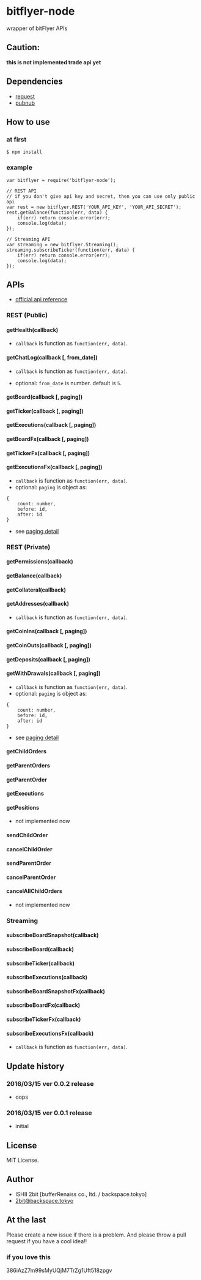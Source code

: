 # bitflyer-node

wrapper of bitFlyer APIs

## Caution:

__this is not implemented trade api yet__

## Dependencies

* [request](https://www.npmjs.com/package/request)
* [pubnub](https://www.npmjs.com/package/pubnub)

## How to use

### at first

```
$ npm install
```

### example

```
var bitflyer = require('bitflyer-node');

// REST API
// if you don't give api key and secret, then you can use only public api
var rest = new bitflyer.REST('YOUR_API_KEY', 'YOUR_API_SECRET');
rest.getBalance(function(err, data) {
	if(err) return console.error(err);
	console.log(data);
});

// Streaming API
var streaming = new bitflyer.Streaming();
streaming.subscribeTicker(function(err, data) {
	if(err) return console.error(err);
	console.log(data);
});

```

## APIs

* [official api reference](https://lightning.bitflyer.jp/docs?lang=en)

### REST (Public)

#### getHealth(callback)

* `callback` is function as `function(err, data)`.

#### getChatLog(callback [, from_date])

* `callback` is function as `function(err, data)`.

* optional: `from_date` is number. default is `5`.

#### getBoard(callback [, paging])
#### getTicker(callback [, paging])
#### getExecutions(callback [, paging])
#### getBoardFx(callback [, paging])
#### getTickerFx(callback [, paging])
#### getExecutionsFx(callback [, paging])

* `callback` is function as `function(err, data)`.
* optional: `paging` is object as:

```
{
	count: number,
	before: id,
	after: id
}
``` 
* see [paging detail](https://lightning.bitflyer.jp/docs?lang=en#pagination)

### REST (Private)

#### getPermissions(callback)
#### getBalance(callback)
#### getCollateral(callback)
#### getAddresses(callback)

* `callback` is function as `function(err, data)`.

#### getCoinIns(callback [, paging])
#### getCoinOuts(callback [, paging])
#### getDeposits(callback [, paging])
#### getWithDrawals(callback [, paging])

* `callback` is function as `function(err, data)`.
* optional: `paging` is object as:

```
{
	count: number,
	before: id,
	after: id
}
``` 
* see [paging detail](https://lightning.bitflyer.jp/docs?lang=en#pagination)

#### getChildOrders
#### getParentOrders
#### getParentOrder
#### getExecutions
#### getPositions

* not implemented now

#### sendChildOrder
#### cancelChildOrder
#### sendParentOrder
#### cancelParentOrder
#### cancelAllChildOrders

* not implemented now

### Streaming

#### subscribeBoardSnapshot(callback)
#### subscribeBoard(callback)
#### subscribeTicker(callback)
#### subscribeExecutions(callback)
#### subscribeBoardSnapshotFx(callback)
#### subscribeBoardFx(callback)
#### subscribeTickerFx(callback)
#### subscribeExecutionsFx(callback)

* `callback` is function as `function(err, data)`.

## Update history

### 2016/03/15 ver 0.0.2 release

* oops

### 2016/03/15 ver 0.0.1 release

* initial

## License

MIT License.

## Author

* ISHII 2bit [bufferRenaiss co., ltd. / backspace.tokyo]
* 2bit@backspace.tokyo

## At the last

Please create a new issue if there is a problem.
And please throw a pull request if you have a cool idea!!

### if you love this

386iAzZ7m99sMyUQjM7TrZg1Uft518zpgv

